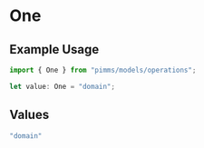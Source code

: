 # One

## Example Usage

```typescript
import { One } from "pimms/models/operations";

let value: One = "domain";
```

## Values

```typescript
"domain"
```